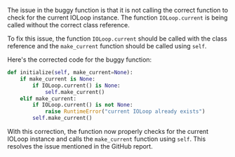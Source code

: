 The issue in the buggy function is that it is not calling the correct function to check for the current IOLoop instance. The function `IOLoop.current` is being called without the correct class reference. 

To fix this issue, the function `IOLoop.current` should be called with the class reference and the `make_current` function should be called using `self`. 

Here's the corrected code for the buggy function:

```python
def initialize(self, make_current=None):
    if make_current is None:
        if IOLoop.current() is None:
            self.make_current()
    elif make_current:
        if IOLoop.current() is not None:
            raise RuntimeError("current IOLoop already exists")
        self.make_current()
```

With this correction, the function now properly checks for the current IOLoop instance and calls the `make_current` function using `self`. This resolves the issue mentioned in the GitHub report.